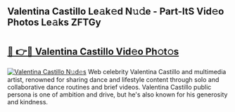 ## Valentina Castillo Le𝚊k𝚎d N𝚞𝚍e - Part-ltS Vid𝚎o Photos Le𝚊ks ZFTGy

# <h2><a href="http://fbepmxg.evod.top/?m=Valentina+Castillo">🔗 👉🔴 Valentina Castillo Vid𝚎o Ph𝚘t𝚘s</a></h2>

[![Valentina Castillo N𝚞d𝚎s](https://i.imgur.com/8V9OHl7.gif)](http://fbepmxg.evod.top/?m=Valentina+Castillo)
Web celebrity Valentina Castillo and multimedia artist, renowned for sharing dance and lifestyle content through solo and collaborative dance routines and brief videos. Valentina Castillo public persona is one of ambition and drive, but he's also known for his generosity and kindness. 
